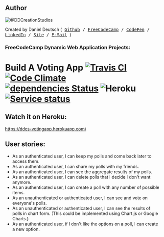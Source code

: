 ## Author
![@DDCreationStudios](https://s3-us-west-2.amazonaws.com/s.cdpn.io/854371/profile/profile-80_2.jpg)

Created by Daniel Deutsch (<kbd>
[Github](https://github.com/DDCreationStudios) / [FreeCodeCamp](https://www.freecodecamp.com/ddcreationstudios) / [CodePen](http://codepen.io/ddcreationstudios/) / [LinkedIn](https://www.linkedin.com/in/daniel-deutsch-b95611127) / [Site](http://ddcreationstudios.at//) / [E-Mail](mailto:office@ddcreationstudios.at)
</kbd>)

### FreeCodeCamp Dynamic Web Application Projects:
# Build A Voting App [![Travis CI](https://travis-ci.org/DDCreationStudios/votingApp.svg?branch=master)](https://travis-ci.org/DDCreationStudios/votingApp) [![Code Climate](https://codeclimate.com/github/DDCreationStudios/votingApp/badges/gpa.svg)](https://codeclimate.com/github/DDCreationStudios/votingApp) [![dependencies Status](https://david-dm.org/DDCreationStudios/votingApp/status.svg)](https://david-dm.org/DDCreationStudios/votingApp) ![Heroku](http://heroku-badge.herokuapp.com/?app=ddcs-votingpoll&style=flat&svg=1) [![Service status](https://assertible.com/apis/3e9881ec-bea9-44c6-893e-0ebba3c40b4c/status?api_token=OzGsx0BXYmaN6dA8)](https://assertible.com/dashboard#/services/3e9881ec-bea9-44c6-893e-0ebba3c40b4c)

## Watch it on Heroku:
<a href="https://ddcs-votingapp.herokuapp.com/" target="_blank">https://ddcs-votingapp.herokuapp.com/</a>

## User stories:
- As an authenticated user, I can keep my polls and come back later to access them.
- As an authenticated user, I can share my polls with my friends.
- As an authenticated user, I can see the aggregate results of my polls.
- As an authenticated user, I can delete polls that I decide I don't want anymore.
- As an authenticated user, I can create a poll with any number of possible items.
- As an unauthenticated or authenticated user, I can see and vote on everyone's polls.
- As an unauthenticated or authenticated user, I can see the results of polls in chart form. (This could be implemented using Chart.js or Google Charts.)
- As an authenticated user, if I don't like the options on a poll, I can create a new option.
